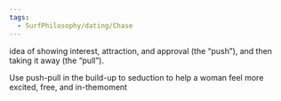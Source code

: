 ```yaml
---
tags:
  - SurfPhilosophy/dating/Chase
---
```

idea of showing interest, attraction, and approval (the “push”), and then taking it away (the “pull”).

Use push-pull in the build-up to seduction to help a woman feel more excited, free, and in-themoment


